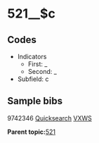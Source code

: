 # 521\_\_$c

## Codes

-   Indicators
    -   First: \_
    -   Second: \_
-   Subfield: c

## Sample bibs

9742346 [Quicksearch](https://search.library.yale.edu/catalog/9742346) [VXWS](http://prodorbis.library.yale.edu:7014/vxws/GetHoldingsService?bibId=9742346)

**Parent topic:**[521](../../tags/521/521.md)

